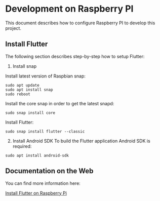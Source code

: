 # Development on Raspberry PI

This document describes how to configure Raspberry PI to develop this project.

## Install Flutter
The following section describes step-by-step how to setup Flutter:

1. Install snap

Install latest version of Raspbian snap:
```
sudo apt update
sudo apt install snap
sudo reboot
```

Install the core snap in order to get the latest snapd:
```
sudo snap install core
```

Install Flutter:
```
sudo snap install flutter --classic
```

2. Install Android SDK
To build the Flutter application Android SDK is required:

```
sudo apt install android-sdk
```

## Documentation on the Web
You can find more information here:

[Install Flutter on Raspberry Pi](https://snapcraft.io/install/flutter/raspbian)
